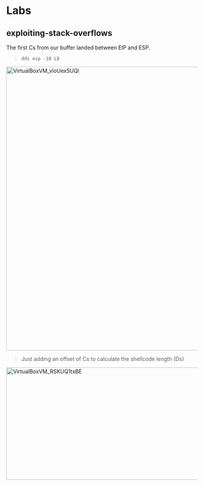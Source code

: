 # Labs

## exploiting-stack-overflows

The first Cs from our buffer landed between EIP and ESP.

> `dds esp -10 L8`

<img width="1280" height="747" alt="VirtualBoxVM_vloUex5UQl" src="https://github.com/user-attachments/assets/5587fc62-d42a-47ec-a886-1c38825da6c2" />

> Just adding an offset of Cs to calculate the shellcode length (Ds)

<img width="1123" height="296" alt="VirtualBoxVM_RSKUQ1txBE" src="https://github.com/user-attachments/assets/ae802a47-36ce-4598-84ac-59ead82e204b" />
